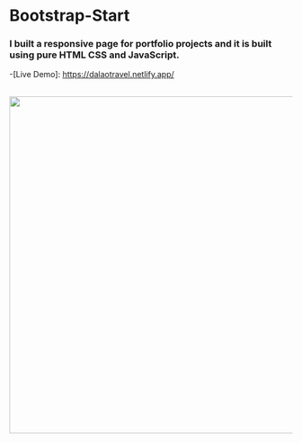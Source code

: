 # Bootstrap-Start


### I built a responsive page for portfolio projects and it is built using pure HTML CSS and JavaScript.


-[Live Demo]: https://dalaotravel.netlify.app/



<br>
    <img src="https://raw.githubusercontent.com/AhmadDalao/Bootstrap-Start/master/images/landing.png" height="600" width="1000"/>
<br>


